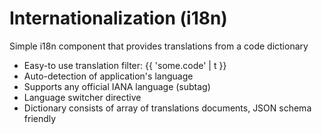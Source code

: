 # Internationalization (i18n) 

Simple i18n component that provides translations from a code dictionary

* Easy-to use translation filter: {{ 'some.code' | t }}
* Auto-detection of application's language
* Supports any official IANA language (subtag)
* Language switcher directive
* Dictionary consists of array of translations documents, JSON schema friendly